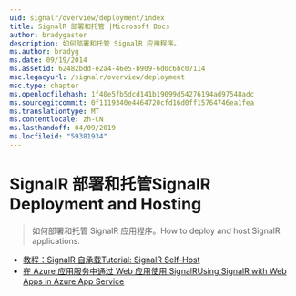 ```yaml
---
uid: signalr/overview/deployment/index
title: SignalR 部署和托管 |Microsoft Docs
author: bradygaster
description: 如何部署和托管 SignalR 应用程序。
ms.author: bradyg
ms.date: 09/19/2014
ms.assetid: 62482bdd-e2a4-46e5-b909-6d0c6bc07114
msc.legacyurl: /signalr/overview/deployment
msc.type: chapter
ms.openlocfilehash: 1f40e5fb5dcd141b19099d54276194ad97548adc
ms.sourcegitcommit: 0f1119340e4464720cfd16d0ff15764746ea1fea
ms.translationtype: MT
ms.contentlocale: zh-CN
ms.lasthandoff: 04/09/2019
ms.locfileid: "59381934"
---
```

# <a name="signalr-deployment-and-hosting"></a><span data-ttu-id="784ac-103">SignalR 部署和托管</span><span class="sxs-lookup"><span data-stu-id="784ac-103">SignalR Deployment and Hosting</span></span>

> <span data-ttu-id="784ac-104">如何部署和托管 SignalR 应用程序。</span><span class="sxs-lookup"><span data-stu-id="784ac-104">How to deploy and host SignalR applications.</span></span>


- [<span data-ttu-id="784ac-105">教程：SignalR 自承载</span><span class="sxs-lookup"><span data-stu-id="784ac-105">Tutorial: SignalR Self-Host</span></span>](tutorial-signalr-self-host.md)
- [<span data-ttu-id="784ac-106">在 Azure 应用服务中通过 Web 应用使用 SignalR</span><span class="sxs-lookup"><span data-stu-id="784ac-106">Using SignalR with Web Apps in Azure App Service</span></span>](using-signalr-with-azure-web-sites.md)

